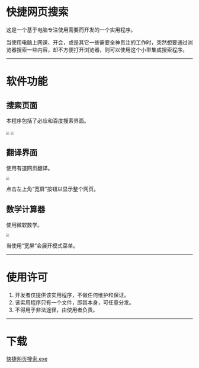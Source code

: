 # 快捷网页搜索

这是一个基于电脑专注使用需要而开发的一个实用程序。

当使用电脑上网课、开会，或是其它一些需要全神贯注的工作时，突然想要通过浏览器搜索一些内容，却不方便打开浏览器，则可以使用这个小型集成搜索程序。

---

# 软件功能

## 搜索页面

本程序包括了必应和百度搜索界面。

<img src="https://gitcode.net/tinga_kilin/go-search/-/raw/master/image/bing.png" style="zoom:50%;" />

<img src="https://gitcode.net/tinga_kilin/go-search/-/raw/master/image/baidu.png" style="zoom:50%;" />

## 翻译界面

使用有道网页翻译。

<img src="https://gitcode.net/tinga_kilin/go-search/-/raw/master/image/youdao.png" style="zoom:50%;" />

点击左上角“宽屏”按钮以显示整个网页。

## 数学计算器

使用微软数学。

<img src="https://gitcode.net/tinga_kilin/go-search/-/raw/master/image/mathsolve.png" style="zoom:50%;" />

当使用“宽屏”会展开模式菜单。

---

# 使用许可

1. 开发者仅提供该实用程序，不做任何维护和保证。
2. 该实用程序只有一个文件，即其本身，可任意分发。
3. 不得用于非法途径，由使用者负责。

---

# 下载

[快捷网页搜索.exe](快捷网页搜索.exe)
